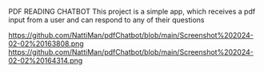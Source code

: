 PDF READING CHATBOT
This project is a simple app, which receives a pdf input from a user and can respond to any of their questions

https://github.com/NattiMan/pdfChatbot/blob/main/Screenshot%202024-02-02%20163808.png
https://github.com/NattiMan/pdfChatbot/blob/main/Screenshot%202024-02-02%20164314.png
